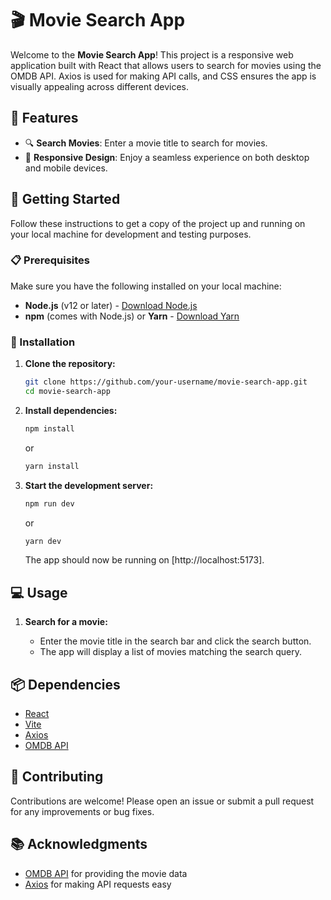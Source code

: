 # 🎬 Movie Search App

Welcome to the **Movie Search App**! This project is a responsive web application built with React that allows users to search for movies using the OMDB API. Axios is used for making API calls, and CSS ensures the app is visually appealing across different devices.

## 🌟 Features

- 🔍 **Search Movies**: Enter a movie title to search for movies.
- 📱 **Responsive Design**: Enjoy a seamless experience on both desktop and mobile devices.

## 🚀 Getting Started

Follow these instructions to get a copy of the project up and running on your local machine for development and testing purposes.

### 📋 Prerequisites

Make sure you have the following installed on your local machine:

- **Node.js** (v12 or later) - [Download Node.js](https://nodejs.org/)
- **npm** (comes with Node.js) or **Yarn** - [Download Yarn](https://yarnpkg.com/)

### 🔧 Installation

1. **Clone the repository:**

   ```bash
   git clone https://github.com/your-username/movie-search-app.git
   cd movie-search-app
   ```

2. **Install dependencies:**

   ```bash
   npm install
   ```

   or

   ```bash
   yarn install
   ```

3. **Start the development server:**

   ```bash
   npm run dev
   ```

   or

   ```bash
   yarn dev
   ```

   The app should now be running on [http://localhost:5173].

## 💻 Usage

1. **Search for a movie:**

   - Enter the movie title in the search bar and click the search button.
   - The app will display a list of movies matching the search query.

## 📦 Dependencies

- [React](https://reactjs.org/)
- [Vite](https://vitejs.dev/)
- [Axios](https://github.com/axios/axios)
- [OMDB API](https://www.omdbapi.com/)

## 🤝 Contributing

Contributions are welcome! Please open an issue or submit a pull request for any improvements or bug fixes.

## 📚 Acknowledgments

- [OMDB API](https://www.omdbapi.com/) for providing the movie data
- [Axios](https://github.com/axios/axios) for making API requests easy
